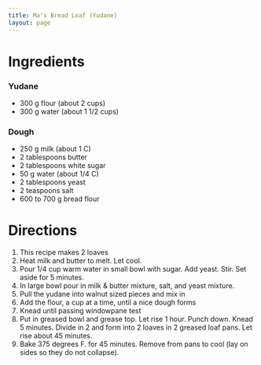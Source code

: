 ```yaml
---
title: Ma's Bread Loaf (Yudane)
layout: page
---
```


# Ingredients

### Yudane

* 300 g flour (about 2 cups) 
* 300 g water (about 1 1/2 cups)


### Dough

* 250 g milk (about 1 C)
* 2 tablespoons butter
* 2 tablespoons white sugar
* 50 g water (about 1/4 C)
* 2 tablespoons yeast
* 2 teaspoons salt
* 600 to 700 g bread flour


# Directions

1. This recipe makes 2 loaves
1. Heat milk and butter to melt. Let cool.
1. Pour 1/4 cup warm water in small bowl with sugar. Add yeast. Stir. Set aside for 5 minutes.
1. In large bowl pour in milk & butter mixture, salt, and yeast mixture.
1. Pull the yudane into walnut sized pieces and mix in
1. Add the flour, a cup at a time, until a nice dough forms
1. Knead until passing windowpane test
1. Put in greased bowl and grease top. Let rise 1 hour. Punch down. Knead 5 minutes. Divide in 2 and form into 2 loaves in 2 greased loaf pans. Let rise about 45 minutes.
1. Bake 375 degrees F. for 45 minutes. Remove from pans to cool (lay on sides so they do not collapse).
